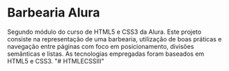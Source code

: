 
# Barbearia Alura

Segundo módulo do curso de HTML5 e CSS3 da Alura. Este projeto consiste na representação de uma barbearia, utilização de boas práticas e navegação entre páginas com foco em posicionamento, divisões semânticas e listas.
As tecnologias empregadas foram baseados em HTML5 e CSS3.
"# HTMLECSSIII" 
